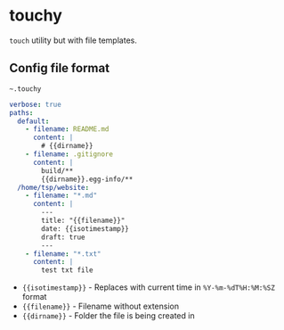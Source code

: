 # touchy
`touch` utility but with file templates.

## Config file format
`~.touchy`
```yaml
verbose: true
paths: 
  default:
    - filename: README.md
      content: |
        # {{dirname}}
    - filename: .gitignore
      content: |
        build/**
        {{dirname}}.egg-info/**
  /home/tsp/website:
    - filename: "*.md"
      content: |
        ---
        title: "{{filename}}"
        date: {{isotimestamp}}
        draft: true
        ---
    - filename: "*.txt"
      content: |
        test txt file
```

* `{{isotimestamp}}` - Replaces with current time in `%Y-%m-%dT%H:%M:%SZ` format
* `{{filename}}` - Filename without extension 
* `{{dirname}}` - Folder the file is being created in
